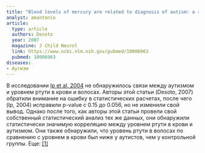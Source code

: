 ```yaml
---
title: "Blood levels of mercury are related to diagnosis of autism: a reanalysis of an important data set"
analyst: amantonio
article:
  type: article
  authors: Desoto
  year: 2007
  magazine: J Child Neurol
  link: https://www.ncbi.nlm.nih.gov/pubmed/18006963
  pubmed: 18006963
diseases:
- Аутизм
---
```


В исследовании [Ip et al, 2004](https://www.ncbi.nlm.nih.gov/pubmed/15446391) не обнаружилось связи между аутизмом и уровнем ртути в крови и волосах.
Авторы этой статьи (Desoto, 2007) обратили внимание на ошибку в статистических расчетах, после чего (Ip, 2004) исправили p-value с 0.15 до 0.056, но не изменили свой вывод.
Однако после того, как авторы этой статьи провели свой собственный статистический анализ тех же данных, они обнаружили статистически значимую корреляцию между уровнем ртути в крови и аутизмом. Они также обнаружили, что уровень ртути в волосах по сравнению с уровнем в крови был ниже у аутистов, чем у контрольной группы. Еще: [[1]](https://www.ncbi.nlm.nih.gov/pubmed/26738726)
